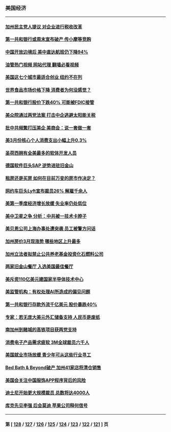 ### 美国经济
---
#### [加州民主党人提议 对企业进行税收改革](../../pages/ncid1078158/n13984334.md?04292045) 
#### [第一共和银行或周末宣布破产 传小摩等竞购](../../pages/ncid1078158/n13984206.md?04292045) 
#### [中国开放边境后 美中直达航班仍下降94%](../../pages/ncid1078158/n13984142.md?04292045) 
#### [油管热门视频 网站代理 翻墙必看视频](http://138.2.39.72:81/youtube.html?epic-marker?04292045)
#### [美国这七个城市最适合创业 纽约不在列](../../pages/ncid1078158/n13984155.md?04292045) 
#### [世界食品市场价格下降 消费者为何没感觉？](../../pages/ncid1078158/n13984051.md?04292045) 
#### [第一共和银行股价下跌40% 可能被FDIC接管](../../pages/ncid1078158/n13984041.md?04292045) 
#### [美众院通过两党法案 打击中企逃避太阳能关税](../../pages/ncid1078158/n13983860.md?04292045) 
#### [批中共频繁打压美企 美商会：说一套做一套](../../pages/ncid1078158/n13983961.md?04292045) 
#### [美3月份核心个人消费支出小幅上升0.3%](../../pages/ncid1078158/n13983937.md?04292045) 
#### [圣荷西拥有全美最多的软体开发人员](../../pages/ncid1078158/n13983451.md?04292045) 
#### [德国软件巨头SAP 逆势进驻旧金山](../../pages/ncid1078158/n13983426.md?04292045) 
#### [租房还是买房 如何在目前万变的房市作决定？](../../pages/ncid1078158/n13983182.md?04292045) 
#### [网约车巨头Lyft宣布裁员26% 解雇千余人](../../pages/ncid1078158/n13983106.md?04292045) 
#### [美第一季度经济增长放缓 失业率仍处低位](../../pages/ncid1078158/n13982889.md?04292045) 
#### [美中卫星之争 分析：中共被一技术卡脖子](../../pages/ncid1078158/n13982523.md?04292045) 
#### [美贝恩公司上海办事处遭突袭 员工被警方问话](../../pages/ncid1078158/n13982485.md?04292045) 
#### [加州房价3月现涨势 哪些地区上升最多](../../pages/ncid1078158/n13982438.md?04292045) 
#### [加州立法者拟禁止公共养老基金投资化石燃料公司](../../pages/ncid1078158/n13981932.md?04292045) 
#### [两家旧金山餐厅 入选美国最佳餐厅](../../pages/ncid1078158/n13981920.md?04292045) 
#### [美斥资110亿美元建国家半导体技术中心](../../pages/ncid1078158/n13981816.md?04292045) 
#### [美监管机构：有权处理AI所造成的偏见问题](../../pages/ncid1078158/n13981630.md?04292045) 
#### [第一共和银行存款外流千亿美元 股价暴跌40%](../../pages/ncid1078158/n13981596.md?04292045) 
#### [专家：若无庞大美元外汇储备支持 人民币是废纸](../../pages/ncid1078158/n13981559.md?04292045) 
#### [南加州到赌城的高铁项目获两党支持](../../pages/ncid1078158/n13981595.md?04292045) 
#### [消费电子产品需求疲软 3M全球裁员六千人](../../pages/ncid1078158/n13981561.md?04292045) 
#### [美国就业市场放缓 青少年可从这些行业寻工](../../pages/ncid1078158/n13981001.md?04292045) 
#### [Bed Bath & Beyond破产 加州41家店将清仓销售](../../pages/ncid1078158/n13980938.md?04292045) 
#### [美国会关注中国服饰APP程序背后的风险](../../pages/ncid1078158/n13980854.md?04292045) 
#### [迪士尼开始更大规模裁员 总数将达4000人](../../pages/ncid1078158/n13980763.md?04292045) 
#### [库克先见李强 后会莫迪 苹果公司释何信号](../../pages/ncid1078158/n13979826.md?04292045) 

---
#### 第 [ [128](./128.md?04292045) / [127](./127.md?04292045) / [126](./126.md?04292045) / [125](./125.md?04292045) / [124](./124.md?04292045) / [123](./123.md?04292045) / [122](./122.md?04292045) / [121](./121.md?04292045) ] 页
